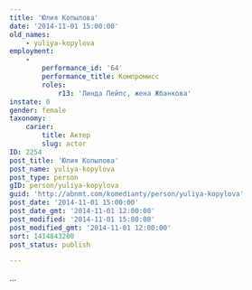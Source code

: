 ```yaml
---
title: 'Юлия Копылова'
date: '2014-11-01 15:00:00'
old_names:
    - yuliya-kopylova
employment:
    -
        performance_id: '64'
        performance_title: Компромисс
        roles:
            r13: 'Линда Пейпс, жена Жбанкова'
instate: 0
gender: female
taxonomy:
    carier:
        title: Актер
        slug: actor
ID: 2254
post_title: 'Юлия Копылова'
post_name: yuliya-kopylova
post_type: person
gID: person/yuliya-kopylova
guid: 'http://abnmt.com/komedianty/person/yuliya-kopylova'
post_date: '2014-11-01 15:00:00'
post_date_gmt: '2014-11-01 12:00:00'
post_modified: '2014-11-01 15:00:00'
post_modified_gmt: '2014-11-01 12:00:00'
sort: 1414843200
post_status: publish

---
```


...
